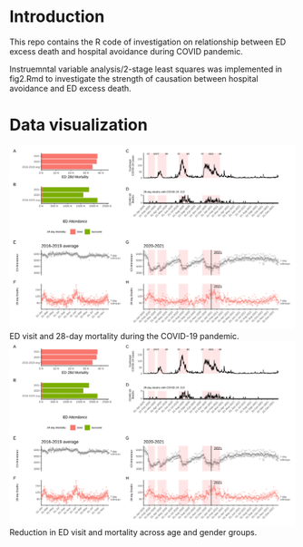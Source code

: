 # Introduction

This repo contains the R code of investigation on relationship between ED excess death and hospital avoidance during COVID pandemic. <br />

Instruemntal variable analysis/2-stage least squares was implemented in fig2.Rmd to investigate the strength of causation between hospital avoidance and ED excess death. <br />

# Data visualization

![alt text](https://github.com/catmasteryip/AnE_data_new/blob/master/pic1.svg?raw=true) <br />
ED visit and 28-day mortality during the COVID-19 pandemic. <br />
![alt text](https://github.com/catmasteryip/AnE_data_new/blob/master/pic1.svg?raw=true) <br />
Reduction in ED visit and mortality across age and gender groups.

